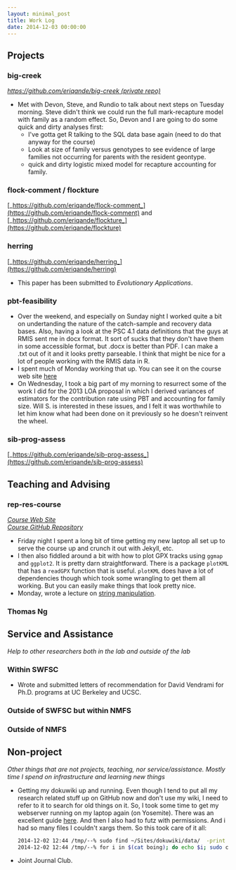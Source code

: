 ```yaml
---
layout: minimal_post
title: Work Log
date: 2014-12-03 00:00:00
---
```



## Projects


### big-creek
[_https://github.com/eriqande/big-creek (private repo)_](https://github.com/eriqande/big-creek)

* Met with Devon, Steve, and Rundio to talk about next steps on Tuesday morning.  Steve didn't think
we could run the full mark-recapture model with family as a random effect.  So, Devon and I are going to 
do some quick and dirty analyses first:
    + I've gotta get R talking to the SQL data base again (need to do that anyway for the course)
    + Look at size of family versus genotypes to see evidence of large families not occurring for parents with
    the resident geontype.
    + quick and dirty logistic mixed model for recapture accounting for family.



### flock-comment / flockture
[_https://github.com/eriqande/flock-comment_](https://github.com/eriqande/flock-comment)
and [_https://github.com/eriqande/flockture_](https://github.com/eriqande/flockture)






### herring
[_https://github.com/eriqande/herring_](https://github.com/eriqande/herring)

* This paper has been submitted to _Evolutionary Applications_.





### pbt-feasibility

* Over the weekend, and especially on Sunday night I worked quite a bit on undertanding
the nature of the catch-sample and recovery data bases.  Also, having a look at the PSC 4.1
data definitions that the guys at RMIS sent me in docx format.  It sort of sucks that they
don't have them in some accessible format, but .docx is better than PDF.  I can make a .txt
out of it and it looks pretty parseable. I think that might be nice for a lot of people working
with the RMIS data in R.
* I  spent much of Monday working that up.  You can see it on the course web site [here](http://eriqande.github.io/rep-res-web/lectures/string-manipulation.html#string-manipulation)
* On Wednesday, I took a big part of my morning to resurrect some of the work I did for the 2013 LOA proposal in 
which I derived variances of estimators for the contribution rate using PBT and accounting for family size. Will S.
is interested in these issues, and I felt it was worthwhile to let him know what had been done on it previously so
he doesn't reinvent the wheel.






### sib-prog-assess
[_https://github.com/eriqande/sib-prog-assess_](https://github.com/eriqande/sib-prog-assess)



## Teaching and Advising


### rep-res-course
[_Course Web Site_](http://eriqande.github.io/rep-res-web/)  
[_Course GitHub Repository_](https://github.com/eriqande/rep-res-course)

* Friday night I spent a long bit of time getting my new laptop all set up to serve the course
up and crunch it out with Jekyll, etc.
* I then also fiddled around a bit with how to plot GPX tracks using `ggmap` and `ggplot2`.  It is
pretty darn straightforward.  There is a package `plotKML` that has a `readGPX` function that is 
useful.  `plotKML` does have a lot of dependencies though which took some wrangling to get them
all working.  But you can easily make things that look pretty nice.
* Monday, wrote a lecture on [string manipulation](http://eriqande.github.io/rep-res-web/lectures/string-manipulation.html#string-manipulation).




### Thomas Ng


## Service and Assistance
_Help to other researchers both in the lab and outside of the lab_


### Within SWFSC

* Wrote and submitted letters of recommendation for David Vendrami for Ph.D. programs at UC Berkeley and UCSC.



### Outside of SWFSC but within NMFS



### Outside of NMFS



## Non-project
_Other things that are not projects, teaching, nor service/assistance.  Mostly time I
spend on infrastructure and learning new things_

* Getting my dokuwiki up and running.  Even though I tend to put all my research related stuff up on GitHub
now and don't use my wiki, I need to refer to it to search for old things on it.  So, I took some time to get
my webserver running on my laptop again (on Yosemite).  There was an excellent guide [here](http://coolestguidesontheplanet.com/get-apache-mysql-php-phpmyadmin-working-osx-10-10-yosemite/).  And then I also had to futz with 
permissions.  And i had so many files I couldn't xargs them.  So this took care of it all:

    ```sh
    2014-12-02 12:44 /tmp/--% sudo find ~/Sites/dokuwiki/data/  -print > boing
    2014-12-02 12:44 /tmp/--% for i in $(cat boing); do echo $i; sudo chown -v  eriq:www $i;  done
    ```
* Joint Journal Club.
